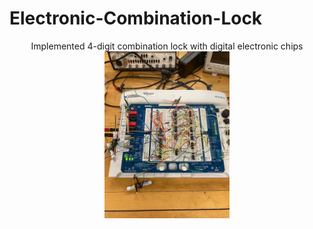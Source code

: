 # Electronic-Combination-Lock
<p align = "center">
Implemented 4-digit combination lock with digital electronic chips <br />
<img width = "200" src = "CircuitLock.jpg">
</p>
 
